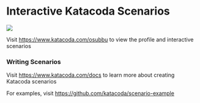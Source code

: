 # Interactive Katacoda Scenarios

[![](http://shields.katacoda.com/katacoda/osubbu/count.svg)](https://www.katacoda.com/osubbu "Get your profile on Katacoda.com")

Visit https://www.katacoda.com/osubbu to view the profile and interactive scenarios

### Writing Scenarios
Visit https://www.katacoda.com/docs to learn more about creating Katacoda scenarios

For examples, visit https://github.com/katacoda/scenario-example
